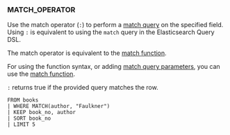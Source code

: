 <!--
This is generated by ESQL’s AbstractFunctionTestCase. Do no edit it. See ../README.md for how to regenerate it.
-->

### MATCH_OPERATOR
Use the match operator (`:`) to perform a [match query](/reference/query-languages/query-dsl/query-dsl-match-query.md) on the specified field.
Using `:` is equivalent to using the `match` query in the Elasticsearch Query DSL.

The match operator is equivalent to the [match function](/reference/query-languages/esql/esql-functions-operators.md#esql-match).

For using the function syntax, or adding [match query parameters](/reference/query-languages/query-dsl/query-dsl-match-query.md#match-field-params), you can use the
[match function](/reference/query-languages/esql/esql-functions-operators.md#esql-match).

`:` returns true if the provided query matches the row.

```
FROM books
| WHERE MATCH(author, "Faulkner")
| KEEP book_no, author
| SORT book_no
| LIMIT 5
```
